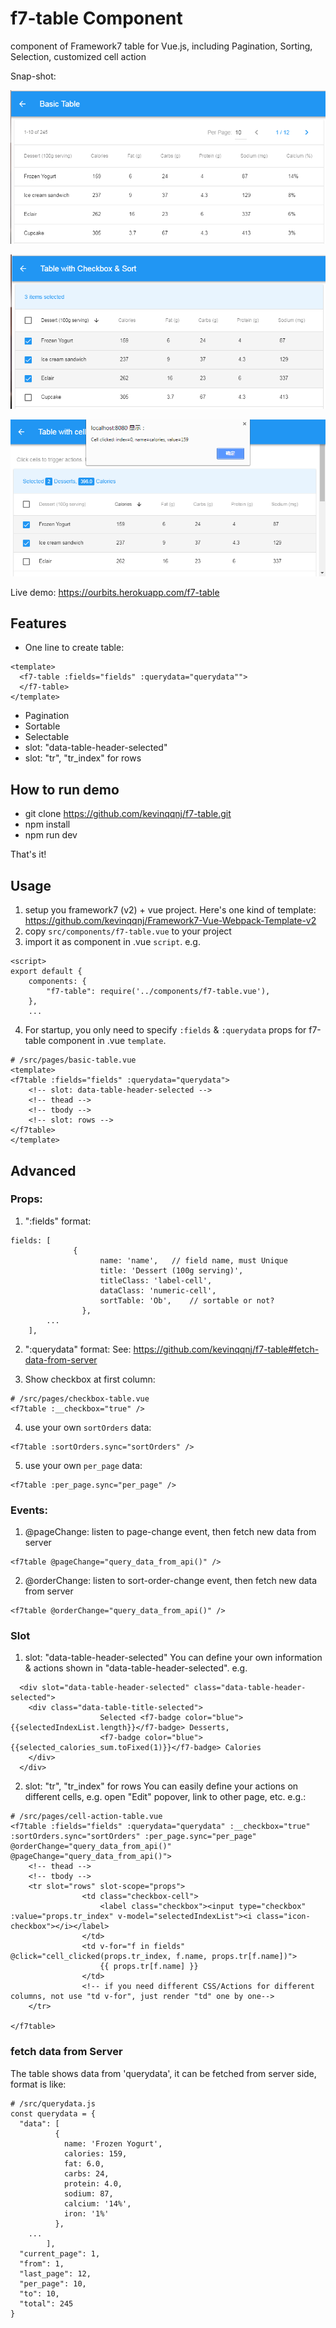 # f7-table Component
component of Framework7 table for Vue.js, including Pagination, Sorting, Selection, customized cell action

Snap-shot:
> 
![basic](snap_basic.png "basic table")
>
![checkbox](snap_checkbox.png "checkbox table")
>
![cell](snap_cell-action.png "cell action & sort table")

Live demo: https://ourbits.herokuapp.com/f7-table

## Features
- One line to create table:
```
<template>
  <f7-table :fields="fields" :querydata="querydata"">
  </f7-table>
</template>  
```
- Pagination
- Sortable
- Selectable
- slot: "data-table-header-selected"
- slot: "tr", "tr_index" for rows

## How to run demo
- git clone https://github.com/kevinqqnj/f7-table.git
- npm install
- npm run dev

That's it!

## Usage
1) setup you framework7 (v2) + vue project.
Here's one kind of template: https://github.com/kevinqqnj/Framework7-Vue-Webpack-Template-v2
2) copy `src/components/f7-table.vue` to your project
3) import it as component in .vue `script`. e.g.
```
<script>
export default {
    components: {
        "f7-table": require('../components/f7-table.vue'),
    },
    ...
```
4) For startup, you only need to specify `:fields` & `:querydata` props for f7-table component in .vue `template`. 
```
# /src/pages/basic-table.vue
<template>
<f7table :fields="fields" :querydata="querydata">
    <!-- slot: data-table-header-selected -->
    <!-- thead -->
    <!-- tbody -->
    <!-- slot: rows -->
</f7table>
</template>
```


## Advanced

### Props:
1) ":fields" format:
```
fields: [
              {
                    name: 'name',	// field name, must Unique
                    title: 'Dessert (100g serving)',
                    titleClass: 'label-cell',
                    dataClass: 'numeric-cell',
                    sortTable: 'Ob',	// sortable or not?
                },
		...
	],
```

2) ":querydata" format:
See: https://github.com/kevinqqnj/f7-table#fetch-data-from-server

3) Show checkbox at first column:
```
# /src/pages/checkbox-table.vue
<f7table :__checkbox="true" />
```

4) use your own `sortOrders` data:
```
<f7table :sortOrders.sync="sortOrders" />
```

5) use your own `per_page` data:
```
<f7table :per_page.sync="per_page" />
```

### Events:
1) @pageChange: listen to page-change event, then fetch new data from server
```
<f7table @pageChange="query_data_from_api()" />
```
2) @orderChange: listen to sort-order-change event, then fetch new data from server
```
<f7table @orderChange="query_data_from_api()" />
```

### Slot
1) slot: "data-table-header-selected"
You can define your own information & actions shown in "data-table-header-selected". e.g.
```
  <div slot="data-table-header-selected" class="data-table-header-selected">
    <div class="data-table-title-selected">
                    Selected <f7-badge color="blue">{{selectedIndexList.length}}</f7-badge> Desserts, 
                    <f7-badge color="blue">{{selected_calories_sum.toFixed(1)}}</f7-badge> Calories
    </div>
  </div>

```

2) slot: "tr", "tr_index" for rows
You can easily define your actions on different cells, e.g. open "Edit" popover, link to other page, etc.
e.g.:
```
# /src/pages/cell-action-table.vue
<f7table :fields="fields" :querydata="querydata" :__checkbox="true" :sortOrders.sync="sortOrders" :per_page.sync="per_page" @orderChange="query_data_from_api()" @pageChange="query_data_from_api()">
    <!-- thead -->
    <!-- tbody -->
    <tr slot="rows" slot-scope="props">
                <td class="checkbox-cell">
                    <label class="checkbox"><input type="checkbox" :value="props.tr_index" v-model="selectedIndexList"><i class="icon-checkbox"></i></label>
                </td>
                <td v-for="f in fields" @click="cell_clicked(props.tr_index, f.name, props.tr[f.name])">
                    {{ props.tr[f.name] }}
                </td>
                <!-- if you need different CSS/Actions for different columns, not use "td v-for", just render "td" one by one-->
    </tr>

</f7table>
```

### fetch data from Server
The table shows data from 'querydata', it can be fetched from server side, format is like:
```
# /src/querydata.js
const querydata = {
  "data": [
          {
            name: 'Frozen Yogurt',
            calories: 159,
            fat: 6.0,
            carbs: 24,
            protein: 4.0,
            sodium: 87,
            calcium: '14%',
            iron: '1%'
          },
 	...
        ], 
  "current_page": 1, 
  "from": 1, 
  "last_page": 12, 
  "per_page": 10, 
  "to": 10, 
  "total": 245
}
```

